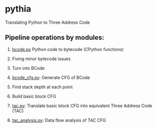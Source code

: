 # pythia

Translating Python to Three Address Code

## Pipeline operations by modules:

1. [bcode.py](bcode.py) Python code to bytecode (CPython functions)

  1. Fixing minor bytecode issues
  2. Turn into BCode
  
2. [bcode_cfg.py](bcode_cfg.py): Generate CFG of BCode

  1. Find stack depth at each point
  2. Build basic block CFG
  
3. [tac.py](tac.py): Translate basic block CFG into equivalent Three Address Code (TAC)
4. [tac_analysis.py](tac_analysis.py): Data flow analysis of TAC CFG
